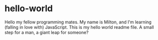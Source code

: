 # hello-world

Hello my fellow programming mates.
My name is Milton, and I'm learning (falling in love with) JavaScript. 
This is my hello world readme file. A small step for a man, a giant leap for someone?
